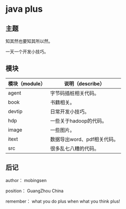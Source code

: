 # java plus

<!-- plus is yyds, as you known, that is a story! -->

## 主题

知其然也要知其所以然。

一天一个开发小技巧。

## 模块

| 模块（module） | 说明（describe）            |
| -------------- | --------------------------- |
| agent          | 字节码插桩相关代码。        |
| book           | 书籍相关。                  |
| devtip         | 日常开发小技巧。            |
| hdp            | 一些关于hadoop的代码。      |
| image          | 一些图片。                  |
| itext          | 数据导出word、pdf相关代码。 |
| src            | 很多乱七八糟的代码。        |



## 后记

author： mobingsen

position： GuangZhou China

remember： what you do plus when what you think plus! 